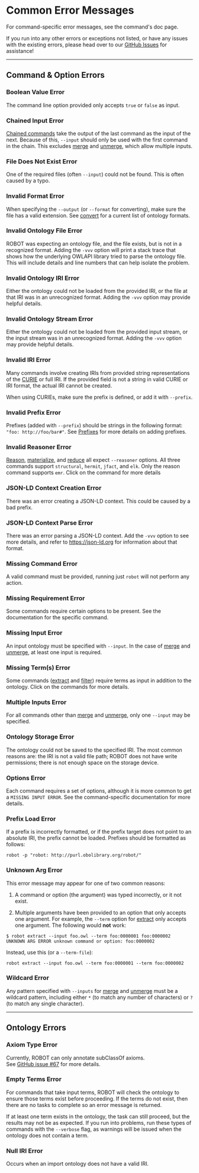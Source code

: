 # Common Error Messages

For command-specific error messages, see the command's doc page.

If you run into any other errors or exceptions not listed, or have any issues with the existing errors, please head over to our <a href="https://github.com/ontodev/robot/issues" target="_blank">GitHub Issues</a> for assistance!

---

## Command & Option Errors

### Boolean Value Error

The command line option provided only accepts `true` or `false` as input.

### Chained Input Error

[Chained commands](/chaining) take the output of the last command as the input of the next. Because of this, `--input` should only be used with the first command in the chain. This excludes [merge](/merge) and [unmerge](/unmerge), which allow multiple inputs.

### File Does Not Exist Error

One of the required files (often `--input`) could not be found. This is often caused by a typo.

### Invalid Format Error

When specifying the `--output` (or `--format` for converting), make sure the file has a valid extension. See [convert](/convert) for a current list of ontology formats.

### Invalid Ontology File Error

ROBOT was expecting an ontology file, and the file exists, but is not in a recognized format. Adding the `-vvv` option will print a stack trace that shows how the underlying OWLAPI library tried to parse the ontology file. This will include details and line numbers that can help isolate the problem.

### Invalid Ontology IRI Error

Either the ontology could not be loaded from the provided IRI, or the file at that IRI was in an unrecognized format. Adding the `-vvv` option may provide helpful details.

### Invalid Ontology Stream Error

Either the ontology could not be loaded from the provided input stream, or the input stream was in an unrecognized format. Adding the `-vvv` option may provide helpful details.

### Invalid IRI Error

Many commands involve creating IRIs from provided string representations of the <a href="https://www.w3.org/TR/2010/NOTE-curie-20101216/" target="_blank">CURIE</a> or full IRI. If the provided field is not a string in valid CURIE or IRI format, the actual IRI cannot be created.

When using CURIEs, make sure the prefix is defined, or add it with `--prefix`.

### Invalid Prefix Error

Prefixes (added with `--prefix`) should be strings in the following format: `"foo: http://foo/bar#"`. See [Prefixes](/prefixes) for more details on adding prefixes.

### Invalid Reasoner Error

[Reason](/reason), [materialize](/materialize), and [reduce](/reduce) all expect `--reasoner` options. All three commands support `structural`, `hermit`, `jfact`, and `elk`. Only the reason command supports `emr`. Click on the command for more details

### JSON-LD Context Creation Error

There was an error creating a JSON-LD context. This could be caused by a bad prefix.

### JSON-LD Context Parse Error

There was an error parsing a JSON-LD context. Add the `-vvv` option to see more details, and refer to <https://json-ld.org> for information about that format.

### Missing Command Error

A valid command must be provided, running just `robot` will not perform any action.

### Missing Requirement Error

Some commands require certain options to be present. See the documentation for the specific command.

### Missing Input Error

An input ontology must be specified with `--input`. In the case of [merge](/merge) and [unmerge](/unmerge), at least one input is required.

### Missing Term(s) Error

Some commands ([extract](/extract) and [filter](/filter)) require terms as input in addition to the ontology. Click on the commands for more details.

### Multiple Inputs Error

For all commands other than [merge](/merge) and [unmerge](/unmerge), only one `--input` may be specified.

### Ontology Storage Error

The ontology could not be saved to the specified IRI. The most common reasons are: the IRI is not a valid file path; ROBOT does not have write permissions; there is not enough space on the storage device.

### Options Error

Each command requires a set of options, although it is more common to get a `MISSING INPUT ERROR`. See the command-specific documentation for more details.

### Prefix Load Error

If a prefix is incorrectly formatted, or if the prefix target does not point to an absolute IRI, the prefix cannot be loaded. Prefixes should be formatted as follows:
```
robot -p "robot: http://purl.obolibrary.org/robot/"
```

### Unknown Arg Error

This error message may appear for one of two common reasons:
1. A command or option (the argument) was typed incorrectly, or it not exist.

2. Multiple arguments have been provided to an option that only accepts one argument. For example, the `--term` option for [extract](/extract) only accepts one argument. The following would **not** work:
```
$ robot extract --input foo.owl --term foo:0000001 foo:0000002
UNKNOWN ARG ERROR unknown command or option: foo:0000002
```
Instead, use this (or a `--term-file`):
```
robot extract --input foo.owl --term foo:0000001 --term foo:0000002
```

### Wildcard Error

Any pattern specified with `--inputs` for [merge](/merge) and [unmerge](/unmerge) must be a wildcard pattern, including either `*` (to match any number of characters) or `?` (to match any single character).

---

## Ontology Errors

### Axiom Type Error

Currently, ROBOT can only annotate subClassOf axioms.<br>
See [GitHub issue #67](https://github.com/ontodev/robot/issues/67) for more details.

### Empty Terms Error

For commands that take input terms, ROBOT will check the ontology to ensure those terms exist before proceeding. If the terms do not exist, then there are no tasks to complete so an error message is returned.

If at least one term exists in the ontology, the task can still proceed, but the results may not be as expected. If you run into problems, run these types of commands with the `--verbose` flag, as warnings will be issued when the ontology does not contain a term.

### Null IRI Error

Occurs when an import ontology does not have a valid IRI.
